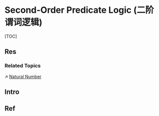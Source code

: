 # Second-Order Predicate Logic (二阶谓词逻辑)

[TOC]



## Res
### Related Topics
↗ [Natural Number](../../🛒%20Set%20Theory/Number%20Sets%20&%20Field%20Construction%20(Completion)%20and%20Extension/Natural%20Number.md)



## Intro



## Ref
